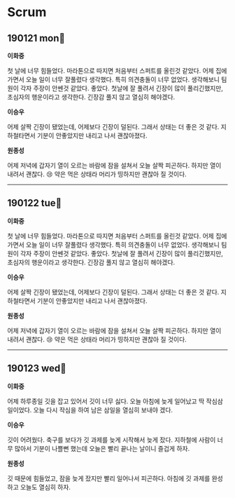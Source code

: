 # Scrum



## 190121​ ​mo​n:rocket:

**이화중**

첫 날에 너무 힘들었다. 마라톤으로 따지면 처음부터 스퍼트를 올린것 같았다. 어제 집에가면서 오늘 일이 너무 잘풀렸다 생각했다. 특히 의견충돌이 너무 없었다. 생각해보니 팀원이 각자 주장이 안쎈것 같았다. 좋았다. 첫날에 잘 풀려서 긴장이 많이 풀리긴했지만, 초심자의 행운이라고 생각한다. 긴장감 풀지 않고 열심히 해야겠다.



**이승우**

어제 살짝 긴장이 됐었는데, 어제보다 긴장이 덜된다. 그래서 상태는 더 좋은 것 같다. 지하철타면서 기분이 안좋았지만 내리고 나서 괜찮아졌다.



**원종성**

어제 저녁에 갑자기 열이 오르는 바람에 잠을 설쳐서 오늘 살짝 피곤하다. 하지만 열이 내려서 괜찮다. :cry: 약은 먹은 상태라 머리가 띵하지만 괜찮아 질 것이다.



---





## 190122​ ​t​u​e:rocket:

**이화중**

첫 날에 너무 힘들었다. 마라톤으로 따지면 처음부터 스퍼트를 올린것 같았다. 어제 집에가면서 오늘 일이 너무 잘풀렸다 생각했다. 특히 의견충돌이 너무 없었다. 생각해보니 팀원이 각자 주장이 안쎈것 같았다. 좋았다. 첫날에 잘 풀려서 긴장이 많이 풀리긴했지만, 초심자의 행운이라고 생각한다. 긴장감 풀지 않고 열심히 해야겠다.



**이승우**

어제 살짝 긴장이 됐었는데, 어제보다 긴장이 덜된다. 그래서 상태는 더 좋은 것 같다. 지하철타면서 기분이 안좋았지만 내리고 나서 괜찮아졌다.



**원종성**

어제 저녁에 갑자기 열이 오르는 바람에 잠을 설쳐서 오늘 살짝 피곤하다. 하지만 열이 내려서 괜찮다. :cry: 약은 먹은 상태라 머리가 띵하지만 괜찮아 질 것이다.



---





## 190123​ ​w​e​d:rocket:

**이화중**

어제 하루종일 깃을 잡고 있어서 깃이 너무 싫다. 오늘 아침에 늦게 일어났고 딱 작심삼일이었다. 오늘 다시 작심을 하여 남은 삼일을 열심히 보내야 겠다.



**이승우**

깃이 어려웠다. 축구를 보다가 깃 과제를 늦게 시작해서 늦게 잤다. 지하철에 사람이 너무 많아서 기분이 나쁠뻔 했는데 오늘은 빨리 끝나는 날이니 즐겁게 하자.



**원종성**

깃 때문에 힘들었고, 잠을 늦게 잤지만 빨리 일어나서 피곤하다. 아침에 깃 과제를 완성하고 오늘도 열심히 하자.